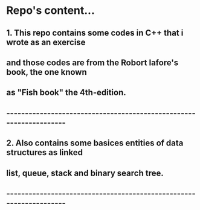 # Repo's content...
## 1. This repo contains some codes in C++ that i wrote as an exercise 
##    and those codes are from the Robort lafore's book, the one known
##    as "Fish book" the 4th-edition.
## ------------------------------------------------------------------- 
## 2. Also contains some basices entities of data structures as linked 
##    list, queue, stack and binary search tree.
## ------------------------------------------------------------------- 


